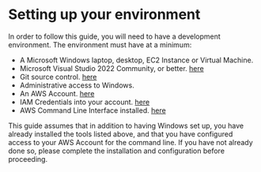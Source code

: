 # Setting up your environment

In order to follow this guide, you will need to have a development environment. The environment must have at a minimum:

* A Microsoft Windows laptop, desktop, EC2 Instance or Virtual Machine.
* Microsoft Visual Studio 2022 Community, or better. [here](https://visualstudio.microsoft.com/)
* Git source control. [here](https://git-scm.com/)
* Administrative access to Windows.
* An AWS Account. [here](https://aws.amazon.com)
* IAM Credentials into your account. [here](https://us-east-1.console.aws.amazon.com/iamv2/home#/home)
* AWS Command Line Interface installed. [here](https://aws.amazon.com/cli/)

This guide assumes that in addition to having Windows set up, you have already installed the tools listed above, and that you have configured access to your AWS Account for the command line. If you have not already done so, please complete the installation and configuration before proceeding. 


